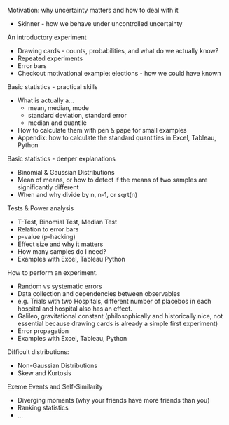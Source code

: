 Motivation: why uncertainty matters and how to deal with it
- Skinner - how we behave under uncontrolled uncertainty

An introductory experiment
- Drawing cards - counts, probabilities, and what do we actually know?
- Repeated experiments
- Error bars
- Checkout motivational example: elections - how we could have known

Basic statistics - practical skills
- What is actually a...
    - mean, median, mode
    - standard deviation, standard error
    - median and quantile
- How to calculate them with pen & pape for small examples
- Appendix: how to calculate the standard quantities in Excel, Tableau, Python

Basic statistics - deeper explanations
- Binomial & Gaussian Distributions
- Mean of means, or how to detect if the means of two samples are significantly different
- When and why divide by n, n-1, or sqrt(n)

Tests & Power analysis
- T-Test, Binomial Test, Median Test
- Relation to error bars
- p-value (p-hacking)
- Effect size and why it matters
- How many samples do I need?
- Examples with Excel, Tableau Python

How to perform an experiment.
- Random vs systematic errors
- Data collection and dependencies between observables
- e.g. Trials with two Hospitals, different number of placebos in each hospital and hospital also has an effect.
- Galileo, gravitational constant (philosophically and historically nice, not essential because drawing cards is already a simple first experiment)
- Error propagation
- Examples with Excel, Tableau, Python

Difficult distributions: 
- Non-Gaussian Distributions
- Skew and Kurtosis

Exeme Events and Self-Similarity
- Diverging moments (why your friends have more friends than you)
- Ranking statistics
- ...
